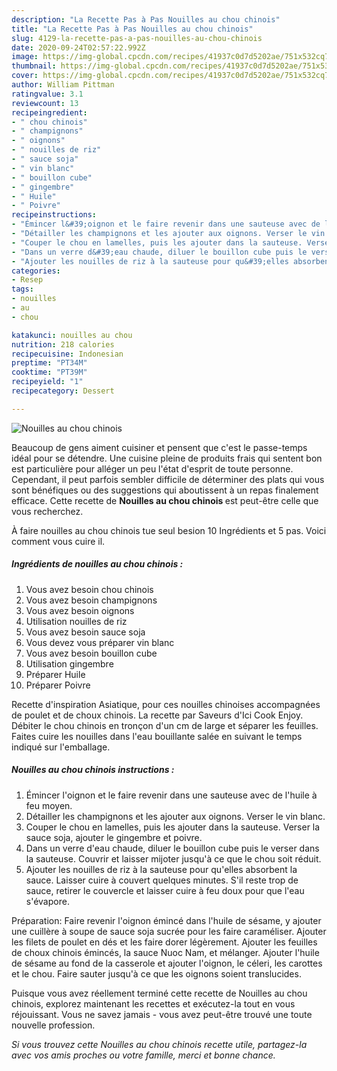 ```yaml
---
description: "La Recette Pas à Pas Nouilles au chou chinois"
title: "La Recette Pas à Pas Nouilles au chou chinois"
slug: 4129-la-recette-pas-a-pas-nouilles-au-chou-chinois
date: 2020-09-24T02:57:22.992Z
image: https://img-global.cpcdn.com/recipes/41937c0d7d5202ae/751x532cq70/nouilles-au-chou-chinois-photo-principale-de-la-recette.jpg
thumbnail: https://img-global.cpcdn.com/recipes/41937c0d7d5202ae/751x532cq70/nouilles-au-chou-chinois-photo-principale-de-la-recette.jpg
cover: https://img-global.cpcdn.com/recipes/41937c0d7d5202ae/751x532cq70/nouilles-au-chou-chinois-photo-principale-de-la-recette.jpg
author: William Pittman
ratingvalue: 3.1
reviewcount: 13
recipeingredient:
- " chou chinois"
- " champignons"
- " oignons"
- " nouilles de riz"
- " sauce soja"
- " vin blanc"
- " bouillon cube"
- " gingembre"
- " Huile"
- " Poivre"
recipeinstructions:
- "Émincer l&#39;oignon et le faire revenir dans une sauteuse avec de l&#39;huile à feu moyen."
- "Détailler les champignons et les ajouter aux oignons. Verser le vin blanc."
- "Couper le chou en lamelles, puis les ajouter dans la sauteuse. Verser la sauce soja, ajouter le gingembre et poivre."
- "Dans un verre d&#39;eau chaude, diluer le bouillon cube puis le verser dans la sauteuse. Couvrir et laisser mijoter jusqu&#39;à ce que le chou soit réduit."
- "Ajouter les nouilles de riz à la sauteuse pour qu&#39;elles absorbent la sauce. Laisser cuire à couvert quelques minutes. S&#39;il reste trop de sauce, retirer le couvercle et laisser cuire à feu doux pour que l&#39;eau s&#39;évapore."
categories:
- Resep
tags:
- nouilles
- au
- chou

katakunci: nouilles au chou 
nutrition: 218 calories
recipecuisine: Indonesian
preptime: "PT34M"
cooktime: "PT39M"
recipeyield: "1"
recipecategory: Dessert

---
```



![Nouilles au chou chinois](https://img-global.cpcdn.com/recipes/41937c0d7d5202ae/751x532cq70/nouilles-au-chou-chinois-photo-principale-de-la-recette.jpg)

Beaucoup de gens aiment cuisiner et pensent que c'est le passe-temps idéal pour se détendre. Une cuisine pleine de produits frais qui sentent bon est particulière pour alléger un peu l'état d'esprit de toute personne. Cependant, il peut parfois sembler difficile de déterminer des plats qui vous sont bénéfiques ou des suggestions qui aboutissent à un repas finalement efficace. Cette recette de <strong> Nouilles au chou chinois </strong> est peut-être celle que vous recherchez.

<!--inarticleads1-->

À faire nouilles au chou chinois tue seul besion 10 Ingrédients et 5 pas. Voici comment vous cuire il.

##### Ingrédients de nouilles au chou chinois :

1. Vous avez besoin  chou chinois
1. Vous avez besoin  champignons
1. Vous avez besoin  oignons
1. Utilisation  nouilles de riz
1. Vous avez besoin  sauce soja
1. Vous devez vous préparer  vin blanc
1. Vous avez besoin  bouillon cube
1. Utilisation  gingembre
1. Préparer  Huile
1. Préparer  Poivre


Recette d&#39;inspiration Asiatique, pour ces nouilles chinoises accompagnées de poulet et de choux chinois. La recette par Saveurs d&#39;Ici Cook Enjoy. Débiter le chou chinois en tronçon d&#39;un cm de large et séparer les feuilles. Faites cuire les nouilles dans l&#39;eau bouillante salée en suivant le temps indiqué sur l&#39;emballage. 

<!--inarticleads2-->

##### Nouilles au chou chinois instructions :

1. Émincer l&#39;oignon et le faire revenir dans une sauteuse avec de l&#39;huile à feu moyen.
1. Détailler les champignons et les ajouter aux oignons. Verser le vin blanc.
1. Couper le chou en lamelles, puis les ajouter dans la sauteuse. Verser la sauce soja, ajouter le gingembre et poivre.
1. Dans un verre d&#39;eau chaude, diluer le bouillon cube puis le verser dans la sauteuse. Couvrir et laisser mijoter jusqu&#39;à ce que le chou soit réduit.
1. Ajouter les nouilles de riz à la sauteuse pour qu&#39;elles absorbent la sauce. Laisser cuire à couvert quelques minutes. S&#39;il reste trop de sauce, retirer le couvercle et laisser cuire à feu doux pour que l&#39;eau s&#39;évapore.


Préparation: Faire revenir l&#39;oignon émincé dans l&#39;huile de sésame, y ajouter une cuillère à soupe de sauce soja sucrée pour les faire caraméliser. Ajouter les filets de poulet en dés et les faire dorer légèrement. Ajouter les feuilles de choux chinois émincés, la sauce Nuoc Nam, et mélanger. Ajouter l&#39;huile de sésame au fond de la casserole et ajouter l&#39;oignon, le céleri, les carottes et le chou. Faire sauter jusqu&#39;à ce que les oignons soient translucides. 

<!--inarticleads1-->

<p>
Puisque vous avez réellement terminé cette recette de Nouilles au chou chinois, explorez maintenant les recettes et exécutez-la tout en vous réjouissant. Vous ne savez jamais - vous avez peut-être trouvé une toute nouvelle profession.
</p>

<p>
<i>Si vous trouvez cette Nouilles au chou chinois recette utile, partagez-la avec vos amis proches ou votre famille, merci et bonne chance.</i>
</p>
